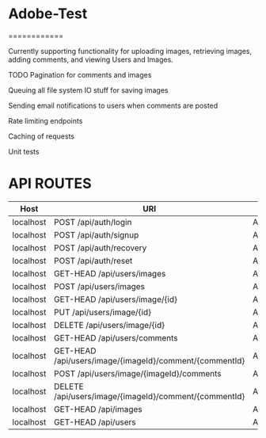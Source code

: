 # Adobe-Test
============

Currently supporting functionality for uploading images, retrieving images, adding comments, and viewing Users and Images.

TODO
Pagination for comments and images

Queuing all file system IO stuff for saving images

Sending email notifications to users when comments are posted

Rate limiting endpoints

Caching of requests

Unit tests


# API ROUTES
| Host      | URI                                                     | Action                                          | Protected | Version(s) |
|-----------|---------------------------------------------------------|-------------------------------------------------|-----------|------------|
| localhost | POST /api/auth/login                                    | App\Api\V1\Controllers\AuthController@login     | No        | v1         |
| localhost | POST /api/auth/signup                                   | App\Api\V1\Controllers\AuthController@signup    | No        | v1         |
| localhost | POST /api/auth/recovery                                 | App\Api\V1\Controllers\AuthController@recovery  | No        | v1         |
| localhost | POST /api/auth/reset                                    | App\Api\V1\Controllers\AuthController@reset     | No        | v1         |
| localhost | GET-HEAD /api/users/images                              | App\Api\V1\Controllers\ImageController@index    | Yes       | v1         |
| localhost | POST /api/users/images                                  | App\Api\V1\Controllers\ImageController@store    | Yes       | v1         |
| localhost | GET-HEAD /api/users/image/{id}                          | App\Api\V1\Controllers\ImageController@show     | Yes       | v1         |
| localhost | PUT /api/users/image/{id}                               | App\Api\V1\Controllers\ImageController@update   | Yes       | v1         |
| localhost | DELETE /api/users/image/{id}                            | App\Api\V1\Controllers\ImageController@delete   | Yes       | v1         |
| localhost | GET-HEAD /api/users/comments                            | App\Api\V1\Controllers\CommentController@index  | Yes       | v1         |
| localhost | GET-HEAD /api/users/image/{imageId}/comment/{commentId} | App\Api\V1\Controllers\CommentController@show   | Yes       | v1         |
| localhost | POST /api/users/image/{imageId}/comments                | App\Api\V1\Controllers\CommentController@store  | Yes       | v1         |
| localhost | DELETE /api/users/image/{imageId}/comment/{commentId}   | App\Api\V1\Controllers\CommentController@delete | Yes       | v1         |
| localhost | GET-HEAD /api/images                                    | App\Api\V1\Controllers\ImageController@gallery  | No        | v1         |
| localhost | GET-HEAD /api/users                                     | App\Api\V1\Controllers\UserController@gallery   | No        | v1         |
